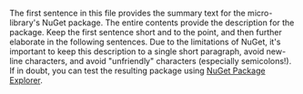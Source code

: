 ﻿The first sentence in this file provides the summary text for the micro-library's NuGet package. The entire contents provide the description for the package. Keep the first sentence short and to the point, and then further elaborate in the following sentences. Due to the limitations of NuGet, it's important to keep this description to a single short paragraph, avoid new-line characters, and avoid "unfriendly" characters (especially semicolons!). If in doubt, you can test the resulting package using [NuGet Package Explorer](https://github.com/NuGetPackageExplorer/NuGetPackageExplorer).